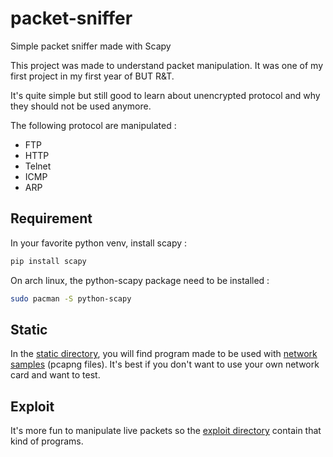 # packet-sniffer
Simple packet sniffer made with Scapy

This project was made to understand packet manipulation.
It was one of my first project in my first year of BUT R&T.

It's quite simple but still good to learn about unencrypted protocol and why they should not be used anymore.

The following protocol are manipulated :
- FTP
- HTTP
- Telnet
- ICMP
- ARP

## Requirement

In your favorite python venv, install scapy :

```sh
pip install scapy
```

On arch linux, the python-scapy package need to be installed :
```sh
sudo pacman -S python-scapy
```

## Static

In the [static directory](./static), you will find program made to be used with [network samples](./network-samples) (pcapng files). It's best if you don't want to use your own network card and want to test.

## Exploit

It's more fun to manipulate live packets so the [exploit directory](./exploit) contain that kind of programs.
